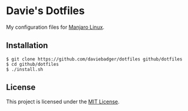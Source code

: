 # Davie's Dotfiles

My configuration files for [Manjaro Linux][Manjaro].

[Manjaro]: https://manjaro.org/

## Installation

```
$ git clone https://github.com/daviebadger/dotfiles github/dotfiles
$ cd github/dotfiles
$ ./install.sh
```

## License

This project is licensed under the [MIT License](LICENSE).
